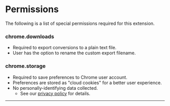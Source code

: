# Permissions

The following is a list of special permissions required for this extension.

### chrome.downloads
+ Required to export conversions to a plain text file.
+ User has the option to rename the custom export filename.

### chrome.storage
+ Required to save preferences to Chrome user account.
+ Preferences are stored as "cloud cookies" for a better user experience.
+ No personally-identifying data collected.
  + See our [privacy policy][privacy] for details.

---
[privacy]: https://a.pffy.dev/about/privacy
